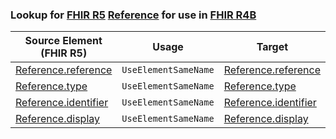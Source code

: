 ### Lookup for [FHIR R5](https://hl7.org/fhir/R5/) [Reference](https://hl7.org/fhir/R5/Reference.html) for use in [FHIR R4B](https://hl7.org/fhir/R4B/)

| Source Element (FHIR R5) | Usage | Target |
| -------------- | ----- | ------ |
| [Reference.reference](https://hl7.org/fhir/R5/Reference.html#resource) | `UseElementSameName` | [Reference.reference](https://hl7.org/fhir/R4B/Reference.html#resource) |
| [Reference.type](https://hl7.org/fhir/R5/Reference.html#resource) | `UseElementSameName` | [Reference.type](https://hl7.org/fhir/R4B/Reference.html#resource) |
| [Reference.identifier](https://hl7.org/fhir/R5/Reference.html#resource) | `UseElementSameName` | [Reference.identifier](https://hl7.org/fhir/R4B/Reference.html#resource) |
| [Reference.display](https://hl7.org/fhir/R5/Reference.html#resource) | `UseElementSameName` | [Reference.display](https://hl7.org/fhir/R4B/Reference.html#resource) |
